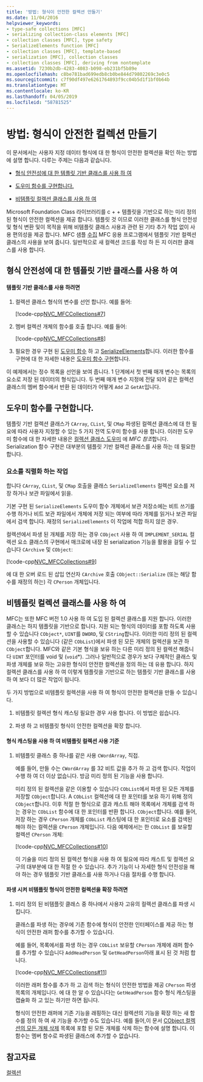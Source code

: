 ```yaml
---
title: '방법: 형식이 안전한 컬렉션 만들기'
ms.date: 11/04/2016
helpviewer_keywords:
- type-safe collections [MFC]
- serializing collection-class elements [MFC]
- collection classes [MFC], type safety
- SerializeElements function [MFC]
- collection classes [MFC], template-based
- serialization [MFC], collection classes
- collection classes [MFC], deriving from nontemplate
ms.assetid: 7230b2db-4283-4083-b098-eb231bf5b89e
ms.openlocfilehash: c8be781bad699edb8cb0be844d79802269c3e0c5
ms.sourcegitcommit: c7f90df497e6261764893f9cc04b5d1f1bf0b64b
ms.translationtype: MT
ms.contentlocale: ko-KR
ms.lasthandoff: 04/05/2019
ms.locfileid: "58781525"
---
```

# <a name="how-to-make-a-type-safe-collection"></a>방법: 형식이 안전한 컬렉션 만들기

이 문서에서는 사용자 지정 데이터 형식에 대 한 형식이 안전한 컬렉션을 확인 하는 방법에 설명 합니다. 다루는 주제는 다음과 같습니다.

- [형식 안전성에 대 한 템플릿 기반 클래스를 사용 하 여](#_core_using_template.2d.based_classes_for_type_safety)

- [도우미 함수를 구현합니다.](#_core_implementing_helper_functions)

- [비템플릿 컬렉션 클래스를 사용 하 여](#_core_using_nontemplate_collection_classes)

Microsoft Foundation Class 라이브러리를 c + + 템플릿을 기반으로 하는 미리 정의 된 형식이 안전한 컬렉션을 제공 합니다. 템플릿 것 이므로 이러한 클래스를 형식 안전성 및 형식 변환 및이 목적을 위해 비템플릿 클래스 사용과 관련 된 기타 추가 작업 없이 사용 편의성을 제공 합니다. MFC 샘플 [수집](../overview/visual-cpp-samples.md) MFC 응용 프로그램에서 템플릿 기반 컬렉션 클래스의 사용을 보여 줍니다. 일반적으로 새 컬렉션 코드를 작성 하 든 지 이러한 클래스를 사용 합니다.

##  <a name="_core_using_template.2d.based_classes_for_type_safety"></a> 형식 안전성에 대 한 템플릿 기반 클래스를 사용 하 여

#### <a name="to-use-template-based-classes"></a>템플릿 기반 클래스를 사용 하려면

1. 컬렉션 클래스 형식의 변수를 선언 합니다. 예를 들어:

   [!code-cpp[NVC_MFCCollections#7](../mfc/codesnippet/cpp/how-to-make-a-type-safe-collection_1.cpp)]

1. 멤버 컬렉션 개체의 함수를 호출 합니다. 예를 들어:

   [!code-cpp[NVC_MFCCollections#8](../mfc/codesnippet/cpp/how-to-make-a-type-safe-collection_2.cpp)]

1. 필요한 경우 구현 된 [도우미 함수](../mfc/reference/collection-class-helpers.md) 하 고 [SerializeElements](../mfc/reference/collection-class-helpers.md#serializeelements)합니다. 이러한 함수를 구현에 대 한 자세한 내용은 [도우미 함수 구현](#_core_implementing_helper_functions)합니다.

이 예제에서는 정수 목록을 선언을 보여 줍니다. 1 단계에서 첫 번째 매개 변수는 목록의 요소로 저장 된 데이터의 형식입니다. 두 번째 매개 변수 지정에 전달 되어 같은 컬렉션 클래스의 멤버 함수에서 반환 된 데이터가 어떻게 `Add` 고 `GetAt`입니다.

##  <a name="_core_implementing_helper_functions"></a> 도우미 함수를 구현합니다.

템플릿 기반 컬렉션 클래스가 `CArray`, `CList`, 및 `CMap` 파생된 컬렉션 클래스에 대 한 필요에 따라 사용자 지정할 수 있는 5 가지 전역 도우미 함수를 사용 합니다. 이러한 도우미 함수에 대 한 자세한 내용은 [컬렉션 클래스 도우미](../mfc/reference/collection-class-helpers.md) 에 *MFC 참조*합니다. Serialization 함수 구현은 대부분의 템플릿 기반 컬렉션 클래스를 사용 하는 데 필요한 합니다.

###  <a name="_core_serializing_elements"></a> 요소를 직렬화 하는 작업

합니다 `CArray`, `CList`, 및 `CMap` 호출을 클래스 `SerializeElements` 컬렉션 요소를 저장 하거나 보관 파일에서 읽을.

기본 구현 된 `SerializeElements` 도우미 함수 개체에서 보관 저장소에는 비트 쓰기를 수행 하거나 비트 보관 파일에서 개체에 저장 되는 여부에 따라 개체를 읽거나 보관 파일에서 검색 합니다. 재정의 `SerializeElements` 이 작업에 적합 하지 않은 경우.

컬렉션에서 파생 된 개체를 저장 하는 경우 `CObject` 사용 하 여 `IMPLEMENT_SERIAL` 컬렉션 요소 클래스의 구현에서 매크로에 내장 된 serialization 기능을 활용을 걸릴 수 있습니다 `CArchive` 및 `CObject`:

[!code-cpp[NVC_MFCCollections#9](../mfc/codesnippet/cpp/how-to-make-a-type-safe-collection_3.cpp)]

에 대 한 오버 로드 된 삽입 연산자 `CArchive` 호출 `CObject::Serialize` (또는 해당 함수를 재정의 하는) 각 `CPerson` 개체입니다.

##  <a name="_core_using_nontemplate_collection_classes"></a> 비템플릿 컬렉션 클래스를 사용 하 여

MFC는 또한 MFC 버전 1.0 사용 하 여 도입 된 컬렉션 클래스를 지원 합니다. 이러한 클래스는 하지 템플릿을 기반으로 합니다. 지원 되는 형식의 데이터를 포함 하도록 사용할 수 있습니다 `CObject*`, `UINT`를 `DWORD`, 및 `CString`합니다. 이러한 미리 정의 된 컬렉션을 사용할 수 있습니다 (같은 `CObList`)에서 파생 된 모든 개체의 컬렉션을 보관 하 `CObject`합니다. MFC와 같은 기본 형식을 보유 하는 다른 미리 정의 된 컬렉션 해줍니다 `UINT` 포인터를 void 및 (`void`*). 그러나 일반적으로 경우가 보다 구체적인 클래스 및 파생 개체를 보유 하는 고유한 형식이 안전한 컬렉션을 정의 하는 데 유용 합니다. 하지 컬렉션 클래스를 사용 하 여 이렇게 템플릿을 기반으로 하는 템플릿 기반 클래스를 사용 하 여 보다 더 많은 작업이 됩니다.

두 가지 방법으로 비템플릿 컬렉션을 사용 하 여 형식이 안전한 컬렉션을 만들 수 있습니다.

1. 비템플릿 컬렉션 형식 캐스팅 필요한 경우 사용 합니다. 이 방법은 쉽습니다.

1. 파생 하 고 비템플릿 형식이 안전한 컬렉션을 확장 합니다.

#### <a name="to-use-the-nontemplate-collections-with-type-casting"></a>형식 캐스팅을 사용 하 여 비템플릿 컬렉션 사용 기준

1. 비템플릿 클래스 중 하나를 같은 사용 `CWordArray`, 직접.

   예를 들어, 만들 수는 `CWordArray` 를 32 비트 값을 추가 하 고 검색 합니다. 작업이 수행 하 여 더 이상 없습니다. 방금 미리 정의 된 기능을 사용 합니다.

   미리 정의 된 컬렉션을 같은 이용할 수 있습니다 `CObList`에서 파생 된 모든 개체를 저장할 `CObject`합니다. A `CObList` 컬렉션에 대 한 포인터를 보유 하기 위해 정의 `CObject`합니다. 이후 적절 한 형식으로 결과 캐스트 해야 목록에서 개체를 검색 하는 경우는 `CObList` 함수에 대 한 포인터를 반환 합니다. `CObject`합니다. 예를 들어, 저장 하는 경우 `CPerson` 개체를 `CObList` 캐스팅에 대 한 포인터로 요소를 검색된 해야 하는 컬렉션을 `CPerson` 개체입니다. 다음 예제에서는 한 `CObList` 를 보유할 컬렉션 `CPerson` 개체:

   [!code-cpp[NVC_MFCCollections#10](../mfc/codesnippet/cpp/how-to-make-a-type-safe-collection_4.cpp)]

   이 기술을 미리 정의 된 컬렉션 형식을 사용 하 여 필요에 따라 캐스트 및 컬렉션 요구의 대부분에 대 한 적절 한 수 있습니다. 추가 기능이 나 자세한 형식 안전성을 해야 하는 경우 템플릿 기반 클래스를 사용 하거나 다음 절차를 수행 합니다.

#### <a name="to-derive-and-extend-a-nontemplate-type-safe-collection"></a>파생 시켜 비템플릿 형식이 안전한 컬렉션을 확장 하려면

1. 미리 정의 된 비템플릿 클래스 중 하나에서 사용자 고유의 컬렉션 클래스를 파생 시킵니다.

   클래스를 파생 하는 경우에 기존 함수에 형식이 안전한 인터페이스를 제공 하는 형식이 안전한 래퍼 함수를 추가할 수 있습니다.

   예를 들어, 목록에서를 파생 하는 경우 `CObList` 보유할 `CPerson` 개체에 래퍼 함수를 추가할 수 있습니다 `AddHeadPerson` 및 `GetHeadPerson`아래 표시 된 것 처럼 합니다.

   [!code-cpp[NVC_MFCCollections#11](../mfc/codesnippet/cpp/how-to-make-a-type-safe-collection_5.h)]

   이러한 래퍼 함수를 추가 하 고 검색 하는 형식이 안전한 방법을 제공 `CPerson` 파생 목록의 개체입니다. 에 대 한 알 수 있습니다는 `GetHeadPerson` 함수 형식 캐스팅을 캡슐화 하 고 있는 하기만 하면 됩니다.

   형식이 안전한 래퍼에 기존 기능을 래핑하는 대신 컬렉션의 기능을 확장 하는 새 함수를 정의 하 여 새 기능을 추가할 수도 있습니다. 예를 들어,이 문서 [CObject 컬렉션의 모든 개체 삭제](../mfc/deleting-all-objects-in-a-cobject-collection.md) 목록에 포함 된 모든 개체를 삭제 하는 함수에 설명 합니다. 이 함수는 멤버 함수로 파생된 클래스에 추가할 수 없습니다.

## <a name="see-also"></a>참고자료

[컬렉션](../mfc/collections.md)
